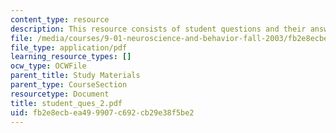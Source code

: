 ```yaml
---
content_type: resource
description: This resource consists of student questions and their answers.
file: /media/courses/9-01-neuroscience-and-behavior-fall-2003/fb2e8ecbea499907c692cb29e38f5be2_student_ques_2.pdf
file_type: application/pdf
learning_resource_types: []
ocw_type: OCWFile
parent_title: Study Materials
parent_type: CourseSection
resourcetype: Document
title: student_ques_2.pdf
uid: fb2e8ecb-ea49-9907-c692-cb29e38f5be2
---
```

